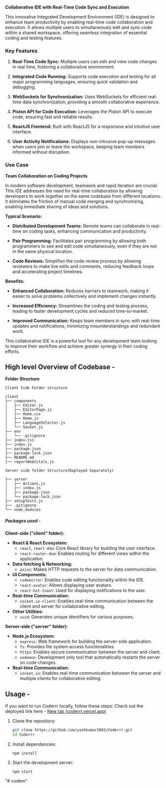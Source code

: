 
**Collaborative IDE with Real-Time Code Sync and Execution**

This innovative Integrated Development Environment (IDE) is designed to enhance team productivity by enabling real-time code collaboration and execution. It allows multiple users to simultaneously edit and sync code within a shared workspace, offering seamless integration of essential coding and testing features.
### Key Features

1. **Real-Time Code Sync:** Multiple users can edit and view code changes in real time, fostering a collaborative environment.
    
2. **Integrated Code Running:** Supports code execution and testing for all major programming languages, ensuring quick validation and debugging.
    
3. **WebSockets for Synchronization:** Uses WebSockets for efficient real-time data synchronization, providing a smooth collaborative experience.
    
4. **Piston API for Code Execution:** Leverages the Piston API to execute code, ensuring fast and reliable results.
    
5. **ReactJS Frontend:** Built with ReactJS for a responsive and intuitive user interface.
    
6. **User Activity Notifications:** Displays non-intrusive pop-up messages when users join or leave the workspace, keeping team members informed without disruption.

### Use Case

**Team Collaboration on Coding Projects**

In modern software development, teamwork and rapid iteration are crucial. This IDE addresses the need for real-time collaboration by allowing developers to work together on the same codebase from different locations. It eliminates the friction of manual code merging and synchronizing, enabling immediate sharing of ideas and solutions.

**Typical Scenario:**

- **Distributed Development Teams:** Remote teams can collaborate in real-time on coding tasks, enhancing communication and productivity.
    
- **Pair Programming:** Facilitates pair programming by allowing both programmers to see and edit code simultaneously, even if they are not in the same physical location.
    
- **Code Reviews:** Simplifies the code review process by allowing reviewers to make live edits and comments, reducing feedback loops and accelerating project timelines.

**Benefits:**

- **Enhanced Collaboration:** Reduces barriers to teamwork, making it easier to solve problems collectively and implement changes instantly.
    
- **Increased Efficiency:** Streamlines the coding and testing process, leading to faster development cycles and reduced time-to-market.
    
- **Improved Communication:** Keeps team members in sync with real-time updates and notifications, minimizing misunderstandings and redundant work.

This collaborative IDE is a powerful tool for any development team looking to improve their workflow and achieve greater synergy in their coding efforts.

## High level Overview of Codebase - 
**Folder Structure**
```
Client Side Folder structure

client
├── components
│   ├── Editor.js
│   ├── EditorPage.js
│   ├── Home.css
│   ├── Home.js
│   ├── LanguageSelector.js
│   └── Socket.js
├── env
│   └── .gitignore
├── index.css
├── index.js
├── package-json
├── package-lock.json
├── README.md
|── reportWebVitals.js
```

```
Server side folder Structure(Deployed Separately)

├── server
│   ├── Actions.js
│   ├── index.js
│   ├── package-json
│   └── package-lock.json
├── setupTests.js
├── .gitignore
└── node_modules
```

##### Packages used - 
**Client-side ("client" folder):**

- **React & React Ecosystem:**
    - `react`, `react-dom`: Core React library for building the user interface.
    - `react-router-dom`: Enables routing for different views within the application.
- **Data fetching & Networking:**
    - `axios`: Makes HTTP requests to the server for data communication.
- **UI Components:**
    - `codemirror`: Enables code editing functionality within the IDE.
    - `react-avatar`: Allows displaying user avatars.
    - `react-hot-toast`: Used for displaying notifications to the user.
- **Real-time Communication:**
    - `socket.io-client`: Enables real-time communication between the client and server for collaborative editing.
- **Other Utilities:**
    - `uuid`: Generates unique identifiers for various purposes.

**Server-side ("server" folder):**

- **Node.js Ecosystem:**
    - `express`: Web framework for building the server-side application.
    - `fs`: Provides file system access functionalities.
    - `https`: Enables secure communication between the server and client.
    - `nodemon`: Development only tool that automatically restarts the server on code changes.
- **Real-time Communication:**
    - `socket.io`: Enables real-time communication between the server and multiple clients for collaborative editing.

## Usage - 
If you want to run Coderrr locally, follow these steps: 
Check out the deployed link here - [New tab (coderrr.vercel.app)](https://coderrr.vercel.app/)

1. Clone the repository:

   ```bash
   git clone https://github.com/yashkumar2603/Coderrr.git
   cd Coderrr
   ```
2. Install dependencies:
   ```
   npm install
   ```
3. Start the development server:
   ```
   npm start
   ```
"# codem" 
